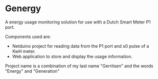 Genergy
=======

A energy usage monitoring solution for use with a Dutch Smart Meter P1 port.

Components used are:
+ Netduino project for reading data from the P1 port and s0 pulse of a KwH meter.
+ Web application to store and display the usage information.


Project name is a combination of my last name "Gerritsen" and the words "Energy" and "Generation"
